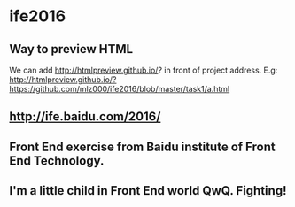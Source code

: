# ife2016
## Way to preview HTML
We can add http://htmlpreview.github.io/? in front of project address. 
E.g: http://htmlpreview.github.io/?https://github.com/mlz000/ife2016/blob/master/task1/a.html
## http://ife.baidu.com/2016/
## Front End exercise from Baidu institute of Front End Technology.
## I'm a little child in Front End world QwQ. Fighting! 